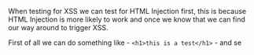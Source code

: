 When testing for XSS we can test for HTML Injection first, this is because HTML Injection is more likely to work and once we know that we can find our way around to trigger XSS.

First of all we can do something like - `<h1>this is a test</h1>` - and se